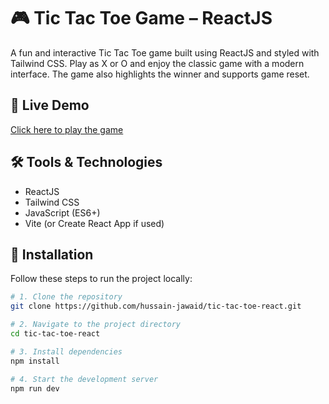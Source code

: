 # 🎮 Tic Tac Toe Game – ReactJS

A fun and interactive Tic Tac Toe game built using ReactJS and styled with Tailwind CSS. Play as X or O and enjoy the classic game with a modern interface. The game also highlights the winner and supports game reset.

## 🔗 Live Demo

[Click here to play the game](https://your-live-demo-link.com)

## 🛠️ Tools & Technologies

- ReactJS
- Tailwind CSS
- JavaScript (ES6+)
- Vite (or Create React App if used)

## 🚀 Installation

Follow these steps to run the project locally:

```bash
# 1. Clone the repository
git clone https://github.com/hussain-jawaid/tic-tac-toe-react.git

# 2. Navigate to the project directory
cd tic-tac-toe-react

# 3. Install dependencies
npm install

# 4. Start the development server
npm run dev
